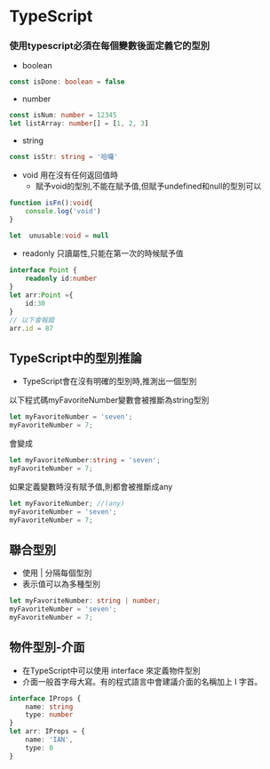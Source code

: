 # TypeScript
### 使用typescript必須在每個變數後面定義它的型別
- boolean
```ts
const isDone: boolean = false
```
- number
```ts
const isNum: number = 12345
let listArray: number[] = [1, 2, 3]
```
- string
```ts
const isStr: string = '哈囉'
```
- void 用在沒有任何返回值時
  - 賦予void的型別,不能在賦予值,但賦予undefined和null的型別可以
```ts
function isFn():void{
    console.log('void')
}

let  unusable:void = null
```
- readonly 只讀屬性,只能在第一次的時候賦予值
```ts
interface Point {
    readonly id:number
}
let arr:Point ={
    id:30
}
// 以下會報錯
arr.id = 87
```
## TypeScript中的型別推論
- TypeScript會在沒有明確的型別時,推測出一個型別
<p>以下程式碼myFavoriteNumber變數會被推斷為string型別</p>

```ts
let myFavoriteNumber = 'seven';
myFavoriteNumber = 7;
```
會變成
```ts
let myFavoriteNumber:string = 'seven';
myFavoriteNumber = 7;
```
如果定義變數時沒有賦予值,則都會被推斷成any
```ts
let myFavoriteNumber; //(any)
myFavoriteNumber = 'seven';
myFavoriteNumber = 7;
```
## 聯合型別
- 使用 | 分隔每個型別
- 表示值可以為多種型別
```ts
let myFavoriteNumber: string | number;
myFavoriteNumber = 'seven';
myFavoriteNumber = 7;
```
## 物件型別-介面
- 在TypeScript中可以使用 interface 來定義物件型別
- 介面一般首字母大寫。有的程式語言中會建議介面的名稱加上 I 字首。
```ts
interface IProps {
    name: string
    type: number
}
let arr: IProps = {
    name: 'IAN',
    type: 0
}
```



